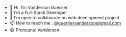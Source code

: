 - 👋 Hi, I’m Vanderson Guerrier 
- 👀 I’m a Full-Stack Developer 
- 💞️ I’m open to collaborate on web development project 
- 📫 How to reach me : @guerriervanderson@gmail.com
- 😄 Pronouns: Vanderson
  

<!---
vandersonguerrier/vandersonguerrier is a ✨ special ✨ repository because its `README.md` (this file) appears on your GitHub profile.
You can click the Preview link to take a look at your changes.
--->
